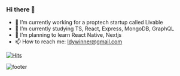 ### Hi there 👋

- 🔭 I’m currently working for a proptech startup called Livable
- 🌱 I’m currently studying TS, React, Express, MongoDB, GraphQL
- 🐶 I’m planning to learn React Native, Nextjs
- 📫 How to reach me: ldywinner@gmail.com

[![Hits](https://hits.seeyoufarm.com/api/count/incr/badge.svg?url=https%3A%2F%2Fgithub.com%ldywinner%ldywinner&count_bg=%2379C83D&title_bg=%23555555&icon=&icon_color=%23E7E7E7&title=hits&edge_flat=false)](https://hits.seeyoufarm.com)

![footer](https://capsule-render.vercel.app/api?type=waving&color=auto&height=100&section=footer)
